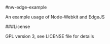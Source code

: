 #nw-edge-example

An example usage of Node-Webkit and EdgeJS

###License 

GPL version 3, see LICENSE file for details